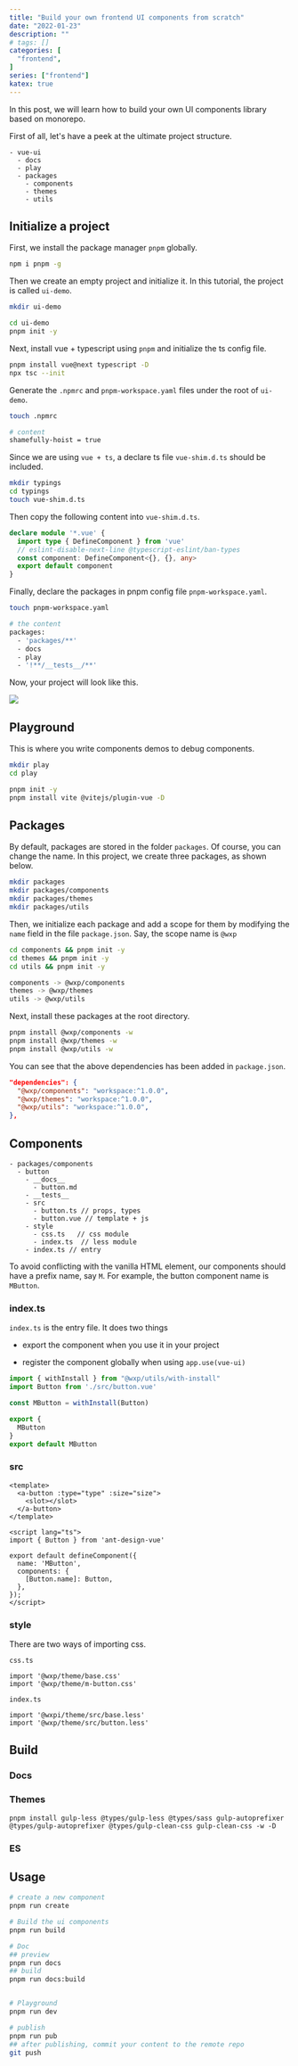 ```yaml
---
title: "Build your own frontend UI components from scratch"
date: "2022-01-23"
description: ""
# tags: []
categories: [
  "frontend",
]
series: ["frontend"]
katex: true
---
```



In this post, we will learn how to build your own UI components library based on monorepo.

<!--more-->


First of all, let's have a peek at the ultimate project structure.

```
- vue-ui
  - docs
  - play
  - packages
    - components
    - themes
    - utils
```

## Initialize a project


First, we install the package manager `pnpm` globally. 

```bash
npm i pnpm -g
```


Then we create an empty project and initialize it. In this tutorial, the project is called `ui-demo`. 

```bash
mkdir ui-demo

cd ui-demo
pnpm init -y
```

Next, install vue + typescript using `pnpm` and initialize the ts config file.

```bash
pnpm install vue@next typescript -D 
npx tsc --init
```

Generate the `.npmrc` and `pnpm-workspace.yaml` files under the root of `ui-demo`.

```bash
touch .npmrc

# content
shamefully-hoist = true
```

Since we are using `vue + ts`, a declare ts file `vue-shim.d.ts` should be included.

```bash
mkdir typings
cd typings
touch vue-shim.d.ts
```

Then copy the following content into `vue-shim.d.ts`.

```ts
declare module '*.vue' {
  import type { DefineComponent } from 'vue'
  // eslint-disable-next-line @typescript-eslint/ban-types
  const component: DefineComponent<{}, {}, any>
  export default component
}
```



Finally, declare the packages in pnpm config file `pnpm-workspace.yaml`.


```bash
touch pnpm-workspace.yaml

# the content
packages:
  - 'packages/**'
  - docs
  - play
  - '!**/__tests__/**'
```

Now, your project will look like this.

![](/blog/post/images/ui-demo-01.png)


## Playground

This is where you write components demos to debug components.

```bash
mkdir play
cd play

pnpm init -y
pnpm install vite @vitejs/plugin-vue -D
```

## Packages


By default, packages are stored in the folder `packages`. Of course, you can change the name. In this project, we create three packages, as shown below.


```bash
mkdir packages
mkdir packages/components
mkdir packages/themes
mkdir packages/utils
```


Then, we initialize each package and add a scope for them by modifying the `name` field in the file `package.json`. Say, the scope name is `@wxp`


```bash
cd components && pnpm init -y
cd themes && pnpm init -y
cd utils && pnpm init -y

components -> @wxp/components
themes -> @wxp/themes
utils -> @wxp/utils
```


Next, install these packages at the root directory.


```bash
pnpm install @wxp/components -w
pnpm install @wxp/themes -w
pnpm install @wxp/utils -w
```

You can see that the above dependencies has been added in `package.json`.

```json
"dependencies": {
  "@wxp/components": "workspace:^1.0.0",
  "@wxp/themes": "workspace:^1.0.0",
  "@wxp/utils": "workspace:^1.0.0",
},
```


## Components

```
- packages/components
  - button
    - __docs__
      - button.md
    - __tests__ 
    - src
      - button.ts // props, types
      - button.vue // template + js
    - style
      - css.ts   // css module
      - index.ts  // less module
    - index.ts // entry
```

To avoid conflicting with the vanilla HTML element, our components should have a prefix name, say `M`. For example, the button component name is `MButton`.



### index.ts

`index.ts` is the entry file. It does two things

- export the component when you use it in your project

- register the component globally when using `app.use(vue-ui)`


```ts
import { withInstall } from "@wxp/utils/with-install"
import Button from './src/button.vue'

const MButton = withInstall(Button)

export {
  MButton
}
export default MButton
```


### src

```vue
<template>
  <a-button :type="type" :size="size">
    <slot></slot>
  </a-button>
</template>

<script lang="ts">
import { Button } from 'ant-design-vue'

export default defineComponent({
  name: 'MButton',
  components: {
    [Button.name]: Button,
  },
});
</script>
```

### style

There are two ways of importing css.


`css.ts`


```less
import '@wxp/theme/base.css'
import '@wxp/theme/m-button.css'
```

`index.ts`


```less
import '@wxpi/theme/src/base.less'
import '@wxp/theme/src/button.less'
```


## Build

### Docs


### Themes

```
pnpm install gulp-less @types/gulp-less @types/sass gulp-autoprefixer @types/gulp-autoprefixer @types/gulp-clean-css gulp-clean-css -w -D
```

### ES



## Usage

```bash
# create a new component
pnpm run create

# Build the ui components
pnpm run build

# Doc
## preview
pnpm run docs
## build
pnpm run docs:build


# Playground
pnpm run dev

# publish
pnpm run pub
## after publishing, commit your content to the remote repo
git push
```
